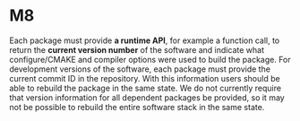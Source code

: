 # M8

Each package must provide **a runtime API**, for example a function call, to
return the **current version number** of the software and indicate what
configure/CMAKE and compiler options were used to build the package. For
development versions of the software, each package must provide the current
commit ID in the repository. With this information users should be able to
rebuild the package in the same state. We do not currently require that version
information for all dependent packages be provided, so it may not be possible to
rebuild the entire software stack in the same state.
